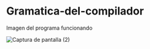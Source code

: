 # Gramatica-del-compilador

Imagen del programa funcionando 

![Captura de pantalla (2)](https://github.com/Orlando-Javier-Loredo-Padilla/Gramatica-del-compilador/assets/123122353/acb38981-36c3-4b96-9c5d-2001ce90d77d)
